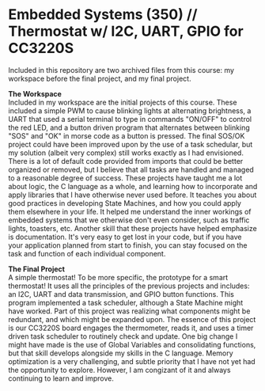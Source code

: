 # Embedded Systems (350) // Thermostat w/ I2C, UART, GPIO for CC3220S

Included in this repository are two archived files from this course: my workspace before the final project, and my final project.

**The Workspace** <br>
Included in my workspace are the initial projects of this course. These included a simple PWM to cause blinking lights at alternating brightness, a UART that used a serial terminal to type in commands "ON/OFF" to control the red LED, and a button driven program that alternates between blinking "SOS" and "OK" in morse code as a button is pressed. 
The final SOS/OK project could have been improved upon by the use of a task schedular, but my solution (albeit very complex) still works exactly as I had envisioned. There is a lot of default code provided from imports that could be better organized or removed, but I believe that all tasks are handled and managed to a reasonable degree of success. 
These projects have taught me a lot about logic, the C language as a whole, and learning how to incorporate and apply libraries that I have otherwise never used before. It teaches you about good practices in developing State Machines, and how you could apply them elsewhere in your life. It helped me understand the inner workings of embedded systems that we otherwise don't even consider, such as traffic lights, toasters, etc. Another skill that these projects have helped emphasize is documentation. It's very easy to get lost in your code, but if you have your application planned from start to finish, you can stay focused on the task and function of each individual component.

**The Final Project** <br>
A simple thermostat! To be more specific, the prototype for a smart thermostat! It uses all the principles of the previous projects and includes: an I2C, UART and data transmission, and GPIO button functions. This program implemented a task scheduler, although a State Machine might have worked. Part of this project was realizing what components might be redundant, and which might be expanded upon. The essence of this project is our CC3220S board engages the thermometer, reads it, and uses a timer driven task scheduler to routinely check and update. 
One big change I might have made is the use of Global Variables and consolidating functions, but that skill develops alongside my skills in the C language. Memory optimization is a very challenging, and subtle priority that I have not yet had the opportunity to explore. However, I am congizant of it and always continuing to learn and improve.
